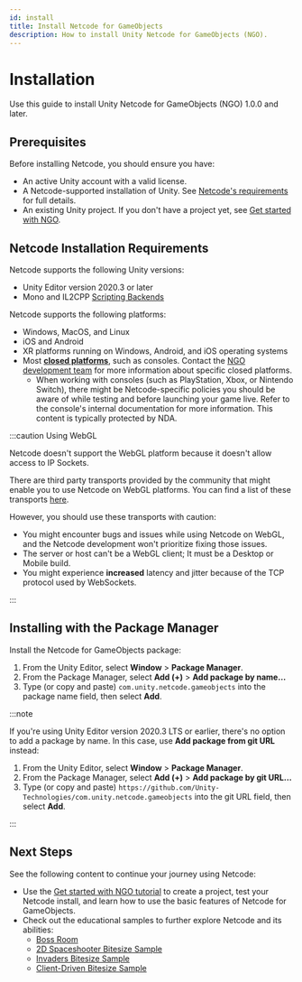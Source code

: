 ```yaml
---
id: install
title: Install Netcode for GameObjects
description: How to install Unity Netcode for GameObjects (NGO). 
---
```


# Installation

Use this guide to install Unity Netcode for GameObjects (NGO) 1.0.0 and later.

## Prerequisites

Before installing Netcode, you should ensure you have:

* An active Unity account with a valid license.
* A Netcode-supported installation of Unity. See [Netcode's requirements](#netcode-installation-requirements) for full details.
* An existing Unity project. If you don't have a project yet, see [Get started with NGO](../tutorials/get-started-with-ngo.md).

## Netcode Installation Requirements

Netcode supports the following Unity versions:


* Unity Editor version 2020.3 or later
* Mono and IL2CPP [Scripting Backends](https://docs.unity3d.com/Manual/scripting-backends.html)


Netcode supports the following platforms:

* Windows, MacOS, and Linux
* iOS and Android
* XR platforms running on Windows, Android, and iOS operating systems
* Most [**closed platforms**](https://unity.com/platform-installation), such as consoles. Contact the [NGO development team](https://discord.com/channels/449263083769036810/563033158480691211) for more information about specific closed platforms.
  * When working with consoles (such as PlayStation, Xbox, or Nintendo Switch), there might be Netcode-specific policies you should be aware of while testing and before launching your game live. Refer to the console's internal documentation for more information. This content is typically protected by NDA.

:::caution Using WebGL

Netcode doesn't support the WebGL platform because it doesn't allow access to IP Sockets.

There are third party transports provided by the community that might enable you to use Netcode on WebGL platforms. You can find a list of these transports [here](https://github.com/Unity-Technologies/multiplayer-community-contributions#transports).

However, you should use these transports with caution:

* You might encounter bugs and issues while using Netcode on WebGL, and the Netcode development won't prioritize fixing those issues.
* The server or host can't be a WebGL client; It must be a Desktop or Mobile build.
* You might experience **increased** latency and jitter because of the TCP protocol used by WebSockets.

:::

## Installing with the Package Manager

Install the Netcode for GameObjects package:

1. From the Unity Editor, select **Window** > **Package Manager**.
2. From the Package Manager, select **Add (+)** > **Add package by name…**
3. Type (or copy and paste) `com.unity.netcode.gameobjects` into the package name field, then select **Add**.

:::note

If you're using Unity Editor version 2020.3 LTS or earlier, there's no option to add a package by name. In this case, use **Add package from git URL** instead:

1. From the Unity Editor, select **Window** > **Package Manager**.
2. From the Package Manager, select **Add (+)** > **Add package by git URL…**
3. Type (or copy and paste) `https://github.com/Unity-Technologies/com.unity.netcode.gameobjects` into the git URL field, then select **Add**.

:::

## Next Steps

See the following content to continue your journey using Netcode:

* Use the [Get started with NGO tutorial](../tutorials/get-started-with-ngo.md) to create a project, test your Netcode install, and learn how to use the basic features of Netcode for GameObjects.
* Check out the educational samples to further explore Netcode and its abilities:
  * [Boss Room](../learn/bossroom/getting-started-boss-room.md)
  * [2D Spaceshooter Bitesize Sample](../learn/bitesize/bitesize-spaceshooter.md)
  * [Invaders Bitesize Sample](../learn/bitesize/bitesize-invaders.md)
  * [Client-Driven Bitesize Sample](../learn/bitesize/bitesize-clientdriven.md)
